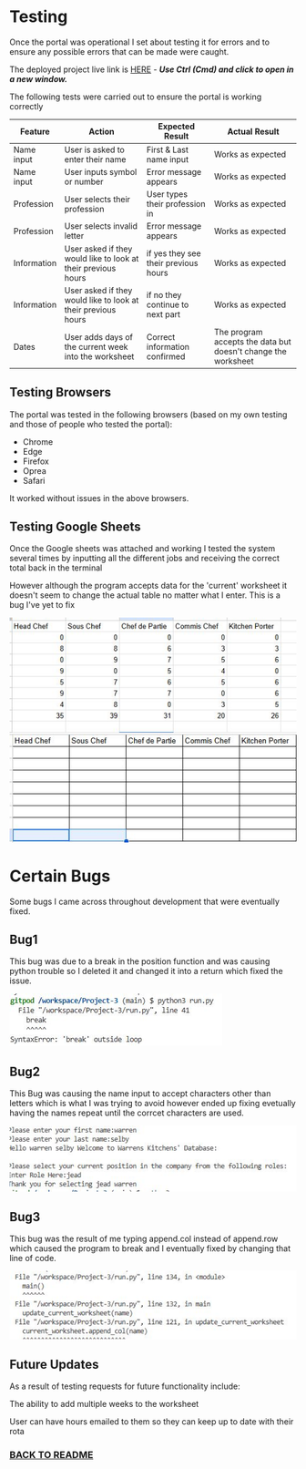 # Testing

Once the portal was operational I set about testing it for errors and to ensure any possible errors that can be made were caught.

The deployed project live link is [HERE](https://project-3-heroku-8742cd432e6c.herokuapp.com/) - **_Use Ctrl (Cmd) and click to open in a new window._**

The following tests were carried out to ensure the portal is working correctly

| **Feature** | **Action**                                                    | **Expected Result**                  | **Actual Result**                                             |
| ----------- | ------------------------------------------------------------- | ------------------------------------ | ------------------------------------------------------------- |
| Name input  | User is asked to enter their name                             | First & Last name input              | Works as expected                                             |
| Name input  | User inputs symbol or number                                  | Error message appears                | Works as expected                                             |
| Profession  | User selects their profession                                 | User types their profession in       | Works as expected                                             |
| Profession  | User selects invalid letter                                   | Error message appears                | Works as expected                                             |
| Information | User asked if they would like to look at their previous hours | if yes they see their previous hours | Works as expected                                             |
| Information | User asked if they would like to look at their previous hours | if no they continue to next part     | Works as expected                                             |
| Dates       | User adds days of the current week into the worksheet         | Correct information confirmed        | The program accepts the data but doesn't change the worksheet |

## Testing Browsers

The portal was tested in the following browsers (based on my own testing and those of people who tested the portal):

- Chrome
- Edge
- Firefox
- Oprea
- Safari

It worked without issues in the above browsers.

## Testing Google Sheets

Once the Google sheets was attached and working I tested the system several times by inputting all the different jobs and receiving the correct total back in the terminal

However although the program accepts data for the 'current' worksheet it doesn't seem to change the actual table no matter what I enter. This is a bug I've yet to fix

![round](assets/images/worksheet1.JPG)
![round](assets/images/worksheet2.JPG)

# Certain Bugs

Some bugs I came across throughout development that were eventually fixed.

## Bug1

This bug was due to a break in the position function and was causing python trouble so I deleted it and changed it into a return which fixed the issue.

![Bug1](assets/images/testing1.JPG)

## Bug2

This Bug was causing the name input to accept characters other than letters which is what I was trying to avoid however ended up fixing evetually having the names repeat until the corrcet characters are used.

![Bug2](assets/images/testing2.JPG)

## Bug3

This bug was the result of me typing append.col instead of append.row which caused the program to break and I eventually fixed by changing that line of code.

![Bug3](assets/images/testing3.JPG)

## Future Updates

As a result of testing requests for future functionality include:

The ability to add multiple weeks to the worksheet

User can have hours emailed to them so they can keep up to date with their rota

### [BACK TO README](https://github.com/Wazza1999/Project-3/blob/main/README.md)
